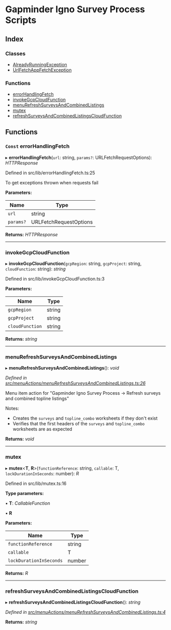 
# Gapminder Igno Survey Process Scripts

## Index

### Classes

* [AlreadyRunningException](classes/alreadyrunningexception.md)
* [UrlFetchAppFetchException](classes/urlfetchappfetchexception.md)

### Functions

* [errorHandlingFetch](README.md#const-errorhandlingfetch)
* [invokeGcpCloudFunction](README.md#invokegcpcloudfunction)
* [menuRefreshSurveysAndCombinedListings](README.md#menurefreshsurveysandcombinedlistings)
* [mutex](README.md#mutex)
* [refreshSurveysAndCombinedListingsCloudFunction](README.md#refreshsurveysandcombinedlistingscloudfunction)

## Functions

### `Const` errorHandlingFetch

▸ **errorHandlingFetch**(`url`: string, `params?`: URLFetchRequestOptions): *HTTPResponse*

Defined in src/lib/errorHandlingFetch.ts:25

To get exceptions thrown when requests fail

**Parameters:**

Name | Type |
------ | ------ |
`url` | string |
`params?` | URLFetchRequestOptions |

**Returns:** *HTTPResponse*

___

###  invokeGcpCloudFunction

▸ **invokeGcpCloudFunction**(`gcpRegion`: string, `gcpProject`: string, `cloudFunction`: string): *string*

Defined in src/lib/invokeGcpCloudFunction.ts:3

**Parameters:**

Name | Type |
------ | ------ |
`gcpRegion` | string |
`gcpProject` | string |
`cloudFunction` | string |

**Returns:** *string*

___

###  menuRefreshSurveysAndCombinedListings

▸ **menuRefreshSurveysAndCombinedListings**(): *void*

*Defined in [src/menuActions/menuRefreshSurveysAndCombinedListings.ts:26](https://github.com/Gapminder/gapminder-igno-survey-processing/blob/v0.6.0/gsheets-addon/src/menuActions/menuRefreshSurveysAndCombinedListings.ts#L26)*

Menu item action for "Gapminder Igno Survey Process -> Refresh surveys and combined topline listings"

Notes:
- Creates the `surveys` and `topline_combo` worksheets if they don't exist
- Verifies that the first headers of the `surveys` and `topline_combo` worksheets are as expected

**Returns:** *void*

___

###  mutex

▸ **mutex**<**T**, **R**>(`functionReference`: string, `callable`: T, `lockDurationInSeconds`: number): *R*

Defined in src/lib/mutex.ts:16

**Type parameters:**

▪ **T**: *CallableFunction*

▪ **R**

**Parameters:**

Name | Type |
------ | ------ |
`functionReference` | string |
`callable` | T |
`lockDurationInSeconds` | number |

**Returns:** *R*

___

###  refreshSurveysAndCombinedListingsCloudFunction

▸ **refreshSurveysAndCombinedListingsCloudFunction**(): *string*

*Defined in [src/menuActions/menuRefreshSurveysAndCombinedListings.ts:4](https://github.com/Gapminder/gapminder-igno-survey-processing/blob/v0.6.0/gsheets-addon/src/menuActions/menuRefreshSurveysAndCombinedListings.ts#L4)*

**Returns:** *string*
